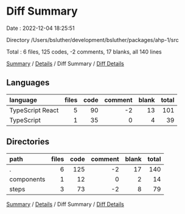 # Diff Summary

Date : 2022-12-04 18:25:51

Directory /Users/bsluther/development/bsluther/packages/ahp-1/src

Total : 6 files,  125 codes, -2 comments, 17 blanks, all 140 lines

[Summary](results.md) / [Details](details.md) / Diff Summary / [Diff Details](diff-details.md)

## Languages
| language | files | code | comment | blank | total |
| :--- | ---: | ---: | ---: | ---: | ---: |
| TypeScript React | 5 | 90 | -2 | 13 | 101 |
| TypeScript | 1 | 35 | 0 | 4 | 39 |

## Directories
| path | files | code | comment | blank | total |
| :--- | ---: | ---: | ---: | ---: | ---: |
| . | 6 | 125 | -2 | 17 | 140 |
| components | 1 | 12 | 0 | 2 | 14 |
| steps | 3 | 73 | -2 | 8 | 79 |

[Summary](results.md) / [Details](details.md) / Diff Summary / [Diff Details](diff-details.md)
